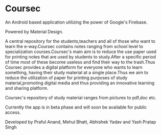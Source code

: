 # Coursec
An Android based application utilizing the power of Google's Firebase.

Powered by Material Design.

A central repository for the students,teachers and all of those who want to learn the e-way.Coursec contains notes ranging from school level to specialization courses.Coursec's main aim is to reduce the use paper used for printing notes that are used by students to study.After a specific period of time most of these become useless and find their way to the trash.Thus Coursec provides a digital platform for everyone who wants to learn something, having their study material at a single place.Thus we aim to reduce the utilization of paper for printing purposes of study material,promoting digital media and thus providing an innovative learning and sharing platform.

Coursec's repository of study material ranges from pictures to pdf,doc etc.

Currently the app is in beta phase and will soon be available for public access.

Developed by Praful Anand, Mehul Bhatt, Abhishek Yadav and Yash Pratap Singh
